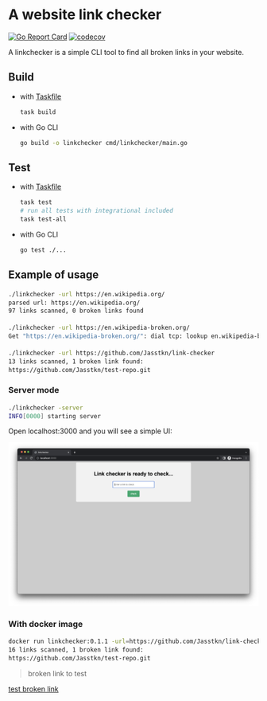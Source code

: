 # A website link checker

[![Go Report Card](https://goreportcard.com/badge/github.com/Jasstkn/link-checker)](https://goreportcard.com/report/github.com/Jasstkn/link-checker)
[![codecov](https://codecov.io/gh/Jasstkn/link-checker/branch/master/graph/badge.svg?token=Q95TYDZXJP)](https://codecov.io/gh/Jasstkn/link-checker)

A linkchecker is a simple CLI tool to find all broken links in your website.

## Build

- with [Taskfile][1]

    ```bash
    task build
    ```

- with Go CLI

    ```bash
    go build -o linkchecker cmd/linkchecker/main.go
    ```

## Test

- with [Taskfile][1]

    ```bash
    task test
    # run all tests with integrational included
    task test-all
    ```

- with Go CLI

    ```bash
    go test ./...
    ```

## Example of usage

```bash
./linkchecker -url https://en.wikipedia.org/
parsed url: https://en.wikipedia.org/
97 links scanned, 0 broken links found

./linkchecker -url https://en.wikipedia-broken.org/
Get "https://en.wikipedia-broken.org/": dial tcp: lookup en.wikipedia-broken.org: no such host

./linkchecker -url https://github.com/Jasstkn/link-checker
13 links scanned, 1 broken link found:
https://github.com/Jasstkn/test-repo.git
```

### Server mode

```bash
./linkchecker -server
INFO[0000] starting server
```

Open localhost:3000 and you will see a simple UI:

![UI](/docs/ui.png "UI")

### With docker image

```bash
docker run linkchecker:0.1.1 -url=https://github.com/Jasstkn/link-checker
16 links scanned, 1 broken link found:
https://github.com/Jasstkn/test-repo.git
```

[1]: https://taskfile.dev/

> broken link to test

<a href="https://github.com/Jasstkn/test-repo.git">test broken link</a>
